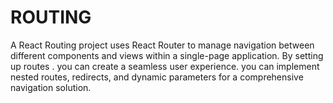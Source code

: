 # ROUTING
A React Routing project uses React Router to manage navigation between different components and views within a single-page application. By setting up routes . you can create a seamless user experience.  you can implement nested routes, redirects, and dynamic parameters for a comprehensive navigation solution.
